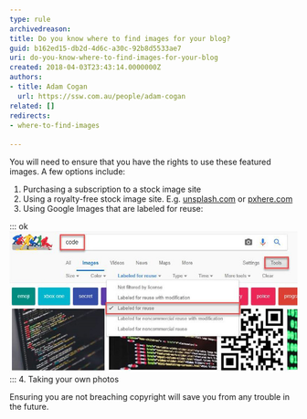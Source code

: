 ```yaml
---
type: rule
archivedreason: 
title: Do you know where to find images for your blog?
guid: b162ed15-db2d-4d6c-a30c-92b8d5533ae7
uri: do-you-know-where-to-find-images-for-your-blog
created: 2018-04-03T23:43:14.0000000Z
authors:
- title: Adam Cogan
  url: https://ssw.com.au/people/adam-cogan
related: []
redirects:
- where-to-find-images

---
```


You will need to ensure that you have the rights to use these featured images. A few options include:

<!--endintro-->

1. Purchasing a subscription to a stock image site
2. Using a royalty-free stock image site. E.g. [unsplash.com](https://unsplash.com/) or [pxhere.com](https://pxhere.com/)
3. Using Google Images that are labeled for reuse: 

::: ok  
![Figure: Finding Images Labelled for Reuse within Google Images](google-image-labeled-reuse.jpg)  
:::
4. Taking your own photos


Ensuring you are not breaching copyright will save you from any trouble in the future.
